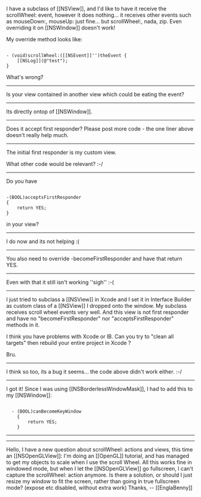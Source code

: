 

I have a subclass of [[NSView]], and I'd like to have it receive the scrollWheel: event, however it does nothing... it receives other events such as mouseDown:, mouseUp: just fine... but scrollWheel:, nada, zip. Even overriding it on [[NSWindow]] doesn't work!

My override method looks like:

<code>
- (void)scrollWheel:([[NSEvent]]'')theEvent {
	[[NSLog]](@"test");
}
</code>

What's wrong?

----

Is your view contained in another view which could be eating the event?

----

Its directly ontop of [[NSWindow]].

----

Does it accept first responder? Please post more code - the one liner above doesn't really help much.

----

The initial first responder is my custom view.

What other code would be relevant? :-/

----

Do you have

<code>
-(BOOL)acceptsFirstResponder
{
    return YES;
}
</code>

in your view?

----

I do now and its not helping :(

----

You also need to override -becomeFirstResponder and have that return YES. 

----

Even with that it still isn't working ''sigh'' :-(

----

I just tried to subclass a [[NSView]] in Xcode and I set it in Interface Builder as custom class of a [[NSView]] I dropped onto the window.
My subclass receives scroll wheel events very well. And this view is not first responder and have no "becomeFirstResponder" nor "acceptsFirstResponder" methods in it.

I think you have problems with Xcode or IB. Can you try to "clean all targets" then rebuild your entire project in Xcode ?

Bru.

----

I think so too, its a bug it seems... the code above didn't work either. :-/


----

I got it! Since I was using [[NSBorderlessWindowMask]], I had to add this to my [[NSWindow]]:

<code>
  - (BOOL)canBecomeKeyWindow
    {
        return YES;
    }
</code>

----
----

Hello, I have a new question about scrollWheel: actions and views, this time an [[NSOpenGLView]]:
I'm doing an [[OpenGL]] tutorial, and has managed to get my objects to scale when I use the scroll Wheel. All this works fine in windowed mode, but when I let the [[NSOpenGLView]] go fullscreen, I can't capture the scrollWheel: action anymore.
Is there a solution, or should I just resize my window to fit the screen, rather than going in true fullscreen mode? (expose etc disabled, without extra work) Thanks, -- [[EnglaBenny]]